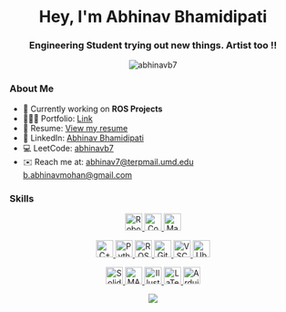 <h1 align="center">Hey, I'm Abhinav Bhamidipati</h1>
<h3 align="center">Engineering Student trying out new things. Artist too !!</h3>


<p align="center">
  <img src="https://komarev.com/ghpvc/?username=abhinavb7&label=Profile%20views&color=0e75b6&style=flat" alt="abhinavb7" />
</p>

### About Me

- 🤖 Currently working on **ROS Projects**
- 🧑🏻‍💼 Portfolio: [Link](https://abhinavb7.github.io/)
- 📄 Resume: [View my resume](https://drive.google.com/file/d/1y5y5qk8KMp8Ef1ovJ5mPkpz464RywjKW/view?usp=drive_link)
- 👔 LinkedIn: [Abhinav Bhamidipati](https://www.linkedin.com/in/abhinav-bhamidipati/)
- 💻 LeetCode: [abhinavb7](https://www.leetcode.com/abhinavb7/)
- ✉️ Reach me at: [abhinav7@terpmail.umd.edu](mailto:abhinav7@terpmail.umd.edu)  [b.abhinavmohan@gmail.com](mailto:b.abhinavmohan@gmail.com)
  
### Skills




<p align="center">
  <a href="https://www.ros.org/">
    <img height="30" alt="Robotics" src="https://img.shields.io/badge/-Robotics-00a3e0?style=plastic&logo=ros"/>
  </a>
  <a href="https://opencv.org/">
    <img height="30" alt="Computer Vision" src="https://img.shields.io/badge/-Computer%20Vision-5c3ee8?style=plastic&logo=opencv"/>
  </a>
  <a href="https://www.tensorflow.org/">
    <img height="30" alt="Machine Learning" src="https://img.shields.io/badge/-Machine%20Learning-f39f37?style=plastic&logo=tensorflow"/>
  </a>
</p>


<p align="center">
  <a href= "https://isocpp.org/">
    <img height="30" alt="C++" src="https://img.shields.io/badge/-C%2B%2B-orange?style=plastic&logo=cplusplus"/>
  </a>
  
  <a href= "https://www.python.org/">
    <img height="30" alt="Python" src="https://img.shields.io/badge/-Python-ffcd3a?style=plastic&logo=python"/>
  </a>
  <a href= "https://www.ros.org/">
  <img height="30" alt="ROS" src="https://img.shields.io/badge/-ROS-fa8a05?style=plastic&logo=ros"/>
  </a>
  
  <a href="https://git-scm.com/" target="_blank">
  <img height="30" alt="Git" src="https://img.shields.io/badge/-Git-F05032?style=plastic&logo=git&logoColor=white"/>
  </a>

  <a href= "https://code.visualstudio.com/">
  <img height="30" alt="VSCode" src="https://img.shields.io/badge/-VS%20Code-3182b9?style=plastic&logo=visualstudiocode"/>
  </a>
  
  <a href= "https://ubuntu.com/">
  <img height="30" alt="Ubuntu" src="https://img.shields.io/badge/-Ubuntu-99b931?style=plastic&logo=ubuntu"/>
  </a>
</p>



<p align="center">
  <a href="https://www.solidworks.com/" target="_blank">
    <img height="30" alt="SolidWorks" src="https://img.shields.io/badge/-SolidWorks-0078D4?style=plastic&logo=solidworks&logoColor=white"/>
  </a>
  <a href="https://www.mathworks.com/" target="_blank">
    <img height="30" alt="MATLAB" src="https://img.shields.io/badge/-MATLAB-0076A8?style=plastic&logo=mathworks&logoColor=white"/>
  </a>
  <a href="https://www.adobe.com/products/illustrator.html" target="_blank">
    <img height="30" alt="Illustrator" src="https://img.shields.io/badge/-Illustrator-FF9A00?style=plastic&logo=adobe-illustrator&logoColor=white"/>
  </a>
   <a href= "https://www.latex-project.org/">
    <img height="30" alt="LaTeX" src="https://img.shields.io/badge/-LaTeX-008080?style=plastic&logo=latex"/>
  </a>
  <a href="https://www.arduino.cc/" target="_blank">
    <img height="30" alt="Arduino" src="https://img.shields.io/badge/-Arduino-00979D?style=plastic&logo=arduino&logoColor=white"/>
  </a>  
</p>


<p align="center"><img align="center" src="https://github-readme-streak-stats.herokuapp.com/?user=abhinavb7"" /></p>
